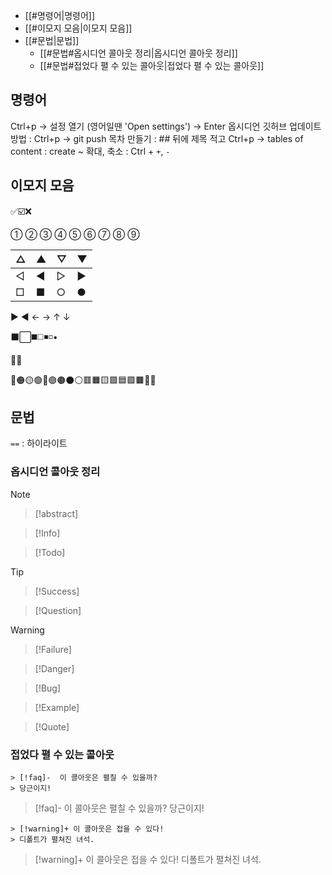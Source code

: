 - [[#명령어|명령어]]
- [[#이모지 모음|이모지 모음]]
- [[#문법|문법]]
	- [[#문법#옵시디언 콜아웃 정리|옵시디언 콜아웃 정리]]
	- [[#문법#접었다 펼 수 있는 콜아웃|접었다 펼 수 있는 콜아웃]]


## 명령어

Ctrl+p → 설정 열기 (영어일땐 'Open settings') → Enter
옵시디언 깃허브 업데이트 방법 : Ctrl+p → git push
목차 만들기 : ## 뒤에 제목 적고 Ctrl+p → tables of content : create ~
확대, 축소 : Ctrl + `+`, `-`

## 이모지 모음

✅☑️❌

➀ ➁ ➂ ➃ ➄ ➅ ➆ ➇ ➈ 

| △   | ▲   | ▽   | ▼   |
| --- | --- | --- | --- |
| ◁   | ◀   | ▷   | ▶   |
| □   | ■   | ○   | ●   |


▶ ◀ ← → ↑ ↓

⬛⬜◼️◻️◾◽•

🔷🔵

🔴🟠🟡🟢🔵🟣🟤⚫⚪🟥🟧🟨🟩🟦🟪🟫🔶🔷


## 문법

`==` : 하이라이트

### 옵시디언 콜아웃 정리

>[!note]

>[!abstract]

>[!Info]

>[!Todo]

>[!Tip]

>[!Success]

>[!Question]

>[!Warning]

>[!Failure]

>[!Danger]

>[!Bug]

>[!Example]

>[!Quote]

### 접었다 펼 수 있는 콜아웃

```
> [!faq]-  이 콜아웃은 펼칠 수 있을까?
> 당근이지!
```

> [!faq]-  이 콜아웃은 펼칠 수 있을까?
> 당근이지!

```
> [!warning]+ 이 콜아웃은 접을 수 있다!
> 디폴트가 펼쳐진 녀석.
```

> [!warning]+ 이 콜아웃은 접을 수 있다!
> 디폴트가 펼쳐진 녀석.

